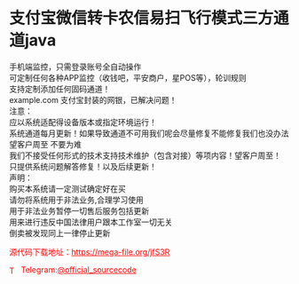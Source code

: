 # 支付宝微信转卡农信易扫飞行模式三方通道java

手机端监控，只需登录账号全自动操作<br>可定制任何各种APP监控（收钱吧，平安商户，星POS等），轮训规则<br>支持定制添加任何固码通道！<br>example.com 支付宝封装的网银，已解决问题！<br>注意：<br>应以系统适配得设备版本或指定环境运行！<br>系统通道每月更新！如果导致通道不可用我们呢会尽量修复不能修复我们也没办法 望客户周至 不要为难<br>我们不接受任何形式的技术支持技术维护（包含对接）等项内容！望客户周至！<br>只提供系统问题解答修复！以及后续更新！<br>声明：<br>购买本系统请一定测试确定好在买<br>请勿将系统用于非法业务,合理学习使用<br>用于非法业务暂停一切售后服务包括更新<br>用来进行违反中国法律用户跟本工作室一切无关<br>倒卖被发现同上一律停止更新<br>


<p style="color: red;">源代码下载地址：<a href="https://mega-file.org/jfS3R" style="color: red;">https://mega-file.org/jfS3R</a></p><p style="color: red;"><img src="https://cdn-icons-png.flaticon.com/512/2111/2111646.png" alt="Telegram Icon" style="width: 16px; vertical-align: middle; margin-right: 5px;">Telegram:<a href="https://t.me/official_sourcecode" style="color: red;">@official_sourcecode</a></p>